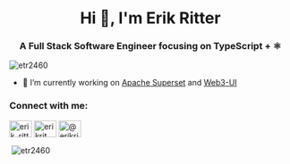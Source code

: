 <h1 align="center">Hi 👋, I'm Erik Ritter</h1>
<h3 align="center">A Full Stack Software Engineer focusing on TypeScript + ⚛</h3>

<p align="left"> <img src="https://komarev.com/ghpvc/?username=etr2460&label=Profile%20views&color=0e75b6&style=flat-square" alt="etr2460" /> </p>

- 🔭 I’m currently working on [Apache Superset](https://github.com/apache/superset) and [Web3-UI](https://github.com/Developer-DAO/web3-ui)

<h3 align="left">Connect with me:</h3>
<p align="left">
<a href="https://twitter.com/erik_ritter" target="blank"><img align="center" src="https://raw.githubusercontent.com/rahuldkjain/github-profile-readme-generator/master/src/images/icons/Social/twitter.svg" alt="erik_ritter" height="30" width="40" /></a>
<a href="https://linkedin.com/in/erikrit" target="blank"><img align="center" src="https://raw.githubusercontent.com/rahuldkjain/github-profile-readme-generator/master/src/images/icons/Social/linked-in-alt.svg" alt="erikrit" height="30" width="40" /></a>
<a href="https://medium.com/@erikritter" target="blank"><img align="center" src="https://raw.githubusercontent.com/rahuldkjain/github-profile-readme-generator/master/src/images/icons/Social/medium.svg" alt="@erikritter" height="30" width="40" /></a>
</p>


<p>&nbsp;<img align="center" src="https://github-readme-stats.vercel.app/api?username=etr2460&show_icons=true&locale=en" alt="etr2460" /></p>
